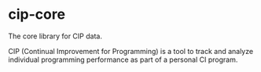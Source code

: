 # cip-core
The core library for CIP data.

CIP (Continual Improvement for Programming) is a tool to track and analyze individual programming performance as part of a personal CI program.
